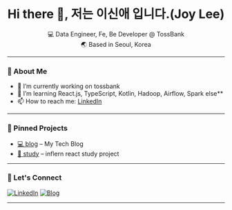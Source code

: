 <h1 align="center">Hi there 👋, 저는 이신애 입니다.(Joy Lee)</h1>
<p align="center">
  💻 Data Engineer, Fe, Be Developer @ TossBank <br/>
  🌏 Based in Seoul, Korea <br/>
</p>

---

### 🧭 About Me

- 🔭 I’m currently working on tossbank
- 🌱 I’m learning React.js, TypeScript, Kotlin, Hadoop, Airflow, Spark else**
- 📫 How to reach me: [LinkedIn](https://www.linkedin.com/in/%EC%8B%A0%EC%95%A0-%EC%9D%B4-04a253227/)

---

### 📌 Pinned Projects

- [💻 blog](https://github.com/joylee95912/devblog-frontend) – My Tech Blog  
- [📘 study](https://github.com/joylee95912/react-study-emotion-diary) – inflern react study project  

---

### 🤝 Let's Connect

[![LinkedIn](https://img.shields.io/badge/-LinkedIn-0A66C2?style=flat&logo=linkedin&logoColor=fff)](https://www.linkedin.com/in/%EC%8B%A0%EC%95%A0-%EC%9D%B4-04a253227/)
[![Blog](https://img.shields.io/badge/-Blog-000000?style=flat&logo=githubpages&logoColor=white)](https://devblog-frontend-joylee.vercel.app/)


---

